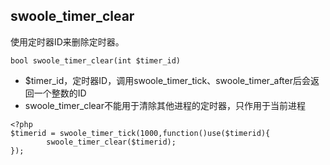 ## swoole_timer_clear
使用定时器ID来删除定时器。

~~~
bool swoole_timer_clear(int $timer_id)
~~~

* $timer_id，定时器ID，调用swoole_timer_tick、swoole_timer_after后会返回一个整数的ID
* swoole_timer_clear不能用于清除其他进程的定时器，只作用于当前进程

~~~
<?php
$timerid = swoole_timer_tick(1000,function()use($timerid){
		swoole_timer_clear($timerid);
});
~~~

